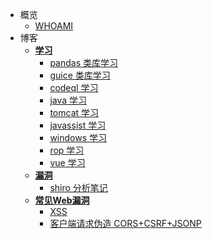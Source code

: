 
- 概览
    - [WHOAMI](README.md)
- 博客
    - [**学习**](study/README.md)
        - [pandas 类库学习](study/pandas_study.md ':type=code')
        - [guice 类库学习](study/guice_study.md ':type=code')
        - [codeql 学习](study/codeql_study.md ':type=code')
        - [java 学习](study/java_study.md ':type=code')
        - [tomcat 学习](study/tomcat_study.md ':type=code')
        - [javassist 学习](study/javassist_study.md ':type=code')
        - [windows 学习](study/win_study.md ':type=code')
        - [rop 学习](study/rop_study.md ':type=code')
        - [vue 学习](study/vue_study.md ':type=code')
    - [**漏洞**](vuln/README.md)
        - [shiro 分析笔记](vuln/shiro.md ':type=code')
    - [**常见Web漏洞**](websec/README.md)
        - [XSS](websec/xss.md ':type=code')
        - [客户端请求伪造 CORS+CSRF+JSONP](websec/csrf.md ':type=code')